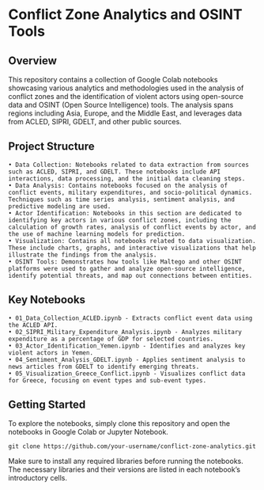 # Conflict Zone Analytics and OSINT Tools

## Overview

This repository contains a collection of Google Colab notebooks showcasing various analytics and methodologies used in the analysis of conflict zones and the identification of violent actors using open-source data and OSINT (Open Source Intelligence) tools. The analysis spans regions including Asia, Europe, and the Middle East, and leverages data from ACLED, SIPRI, GDELT, and other public sources.

## Project Structure
	• Data Collection: Notebooks related to data extraction from sources such as ACLED, SIPRI, and GDELT. These notebooks include API interactions, data processing, and the initial data cleaning steps.
	• Data Analysis: Contains notebooks focused on the analysis of conflict events, military expenditures, and socio-political dynamics. Techniques such as time series analysis, sentiment analysis, and predictive modeling are used.
	• Actor Identification: Notebooks in this section are dedicated to identifying key actors in various conflict zones, including the calculation of growth rates, analysis of conflict events by actor, and the use of machine learning models for prediction.
	• Visualization: Contains all notebooks related to data visualization. These include charts, graphs, and interactive visualizations that help illustrate the findings from the analysis.
	• OSINT Tools: Demonstrates how tools like Maltego and other OSINT platforms were used to gather and analyze open-source intelligence, identify potential threats, and map out connections between entities.

## Key Notebooks
	• 01_Data_Collection_ACLED.ipynb - Extracts conflict event data using the ACLED API.
	• 02_SIPRI_Military_Expenditure_Analysis.ipynb - Analyzes military expenditure as a percentage of GDP for selected countries.
	• 03_Actor_Identification_Yemen.ipynb - Identifies and analyzes key violent actors in Yemen.
	• 04_Sentiment_Analysis_GDELT.ipynb - Applies sentiment analysis to news articles from GDELT to identify emerging threats.
	• 05_Visualization_Greece_Conflict.ipynb - Visualizes conflict data for Greece, focusing on event types and sub-event types.

## Getting Started

To explore the notebooks, simply clone this repository and open the notebooks in Google Colab or Jupyter Notebook.

```
git clone https://github.com/your-username/conflict-zone-analytics.git
```

Make sure to install any required libraries before running the notebooks. The necessary libraries and their versions are listed in each notebook’s introductory cells.
